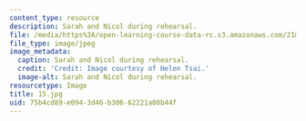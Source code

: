 ```yaml
---
content_type: resource
description: Sarah and Nicol during rehearsal.
file: /media/https%3A/open-learning-course-data-rc.s3.amazonaws.com/21m-873-theater-arts-topics-fall-2004-january-iap-2005/75b4cd89e0943d46b30662221a08b44f_15.jpg
file_type: image/jpeg
image_metadata:
  caption: Sarah and Nicol during rehearsal.
  credit: 'Credit: Image courtesy of Helen Tsai.'
  image-alt: Sarah and Nicol during rehearsal.
resourcetype: Image
title: 15.jpg
uid: 75b4cd89-e094-3d46-b306-62221a08b44f
---
```

